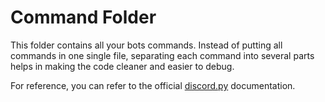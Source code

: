# Command Folder
 This folder contains all your bots commands. Instead of putting all commands in one single file, separating each command into several parts helps in making the code cleaner and easier to debug.

 For reference, you can refer to the official [discord.py](https://discordpy.readthedocs.io/en/stable/ext/commands/cogs.html#:~:text=There%20comes%20a%20point%20in,Python%20class%20that%20subclasses%20commands.) documentation.
